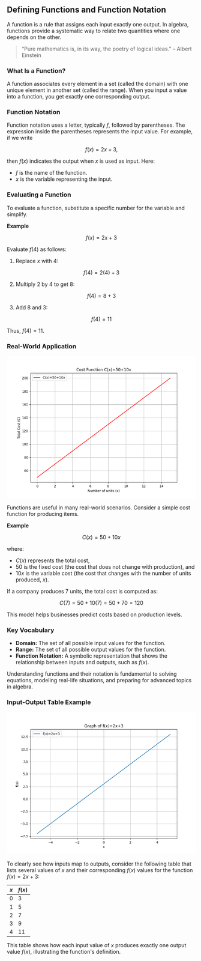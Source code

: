 ## Defining Functions and Function Notation

A function is a rule that assigns each input exactly one output. In algebra, functions provide a systematic way to relate two quantities where one depends on the other.

> “Pure mathematics is, in its way, the poetry of logical ideas.” – Albert Einstein

### What Is a Function?

A function associates every element in a set (called the domain) with one unique element in another set (called the range). When you input a value into a function, you get exactly one corresponding output.

### Function Notation

Function notation uses a letter, typically $f$, followed by parentheses. The expression inside the parentheses represents the input value. For example, if we write

$$
f(x) = 2x + 3,
$$

then $f(x)$ indicates the output when $x$ is used as input. Here:

- $f$ is the name of the function.
- $x$ is the variable representing the input.

### Evaluating a Function

To evaluate a function, substitute a specific number for the variable and simplify.

**Example**

$$
f(x) = 2x + 3
$$

Evaluate $f(4)$ as follows:

1. Replace $x$ with 4:

$$
f(4) = 2(4) + 3
$$

2. Multiply $2$ by $4$ to get 8:

$$
f(4) = 8 + 3
$$

3. Add 8 and 3:

$$
f(4) = 11
$$

Thus, $f(4) = 11$.

### Real-World Application


![2D line plot of the cost function C(x)=50+10x illustrating the fixed and variable cost components.](images/plot_2_03-01-lesson-defining-functions-and-function-notation.md.png)



Functions are useful in many real-world scenarios. Consider a simple cost function for producing items.

**Example**

$$
C(x) = 50 + 10x
$$

where:

- $C(x)$ represents the total cost,
- $50$ is the fixed cost (the cost that does not change with production), and
- $10x$ is the variable cost (the cost that changes with the number of units produced, $x$).

If a company produces 7 units, the total cost is computed as:

$$
C(7) = 50 + 10(7) = 50 + 70 = 120
$$

This model helps businesses predict costs based on production levels.

### Key Vocabulary

- **Domain:** The set of all possible input values for the function.
- **Range:** The set of all possible output values for the function.
- **Function Notation:** A symbolic representation that shows the relationship between inputs and outputs, such as $f(x)$.

Understanding functions and their notation is fundamental to solving equations, modeling real-life situations, and preparing for advanced topics in algebra.

### Input-Output Table Example


![2D line plot of the linear function f(x)=2x+3 showing its slope and intercept.](images/plot_1_03-01-lesson-defining-functions-and-function-notation.md.png)



To clearly see how inputs map to outputs, consider the following table that lists several values of $x$ and their corresponding $f(x)$ values for the function $f(x) = 2x + 3$:

| $x$ | $f(x)$ |
|-----|-------------|
| 0   | 3           |
| 1   | 5           |
| 2   | 7           |
| 3   | 9           |
| 4   | 11          |

This table shows how each input value of $x$ produces exactly one output value $f(x)$, illustrating the function's definition.